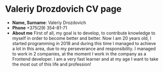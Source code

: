 # Valeriy Drozdovich CV page
  - **Name, Surname**: 
  Valeriy Drozdovich
  - **Phone**
  +375(29) 354-81-71
  - **About me**
  First of all, my goal is to develop, to contribute knowledge to myself in order to become better and better. Now I am 20 years old, I started programming in 2018 and during this time I managed to achieve a lot in this area, due to my perseverance and responsibility. I managed to work in 2 companies, at the moment I work in the company as a Frontend developer. I am a very fast learner and at my age I want to take the most out of this life and profession!